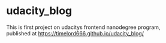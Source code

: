 # udacity_blog
This is first project on udacitys frontend nanodegree program,  
published at https://timelord666.github.io/udacity_blog/
